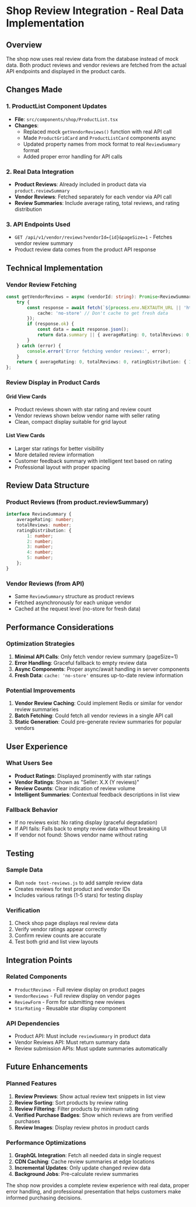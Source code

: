# Shop Review Integration - Real Data Implementation

## Overview
The shop now uses real review data from the database instead of mock data. Both product reviews and vendor reviews are fetched from the actual API endpoints and displayed in the product cards.

## Changes Made

### 1. ProductList Component Updates
- **File**: `src/components/shop/ProductList.tsx`
- **Changes**:
  - Replaced mock `getVendorReviews()` function with real API call
  - Made `ProductGridCard` and `ProductListCard` components async
  - Updated property names from mock format to real `ReviewSummary` format
  - Added proper error handling for API calls

### 2. Real Data Integration
- **Product Reviews**: Already included in product data via `product.reviewSummary`
- **Vendor Reviews**: Fetched separately for each vendor via API call
- **Review Summaries**: Include average rating, total reviews, and rating distribution

### 3. API Endpoints Used
- `GET /api/v1/vendor/reviews?vendorId={id}&pageSize=1` - Fetches vendor review summary
- Product review data comes from the product API response

## Technical Implementation

### Vendor Review Fetching
```typescript
const getVendorReviews = async (vendorId: string): Promise<ReviewSummary> => {
    try {
        const response = await fetch(`${process.env.NEXTAUTH_URL || 'http://localhost:3000'}/api/v1/vendor/reviews?vendorId=${vendorId}&pageSize=1`, {
            cache: 'no-store' // Don't cache to get fresh data
        });
        if (response.ok) {
            const data = await response.json();
            return data.summary || { averageRating: 0, totalReviews: 0, ratingDistribution: { 1: 0, 2: 0, 3: 0, 4: 0, 5: 0 } };
        }
    } catch (error) {
        console.error('Error fetching vendor reviews:', error);
    }
    return { averageRating: 0, totalReviews: 0, ratingDistribution: { 1: 0, 2: 0, 3: 0, 4: 0, 5: 0 } };
};
```

### Review Display in Product Cards

#### Grid View Cards
- Product reviews shown with star rating and review count
- Vendor reviews shown below vendor name with seller rating
- Clean, compact display suitable for grid layout

#### List View Cards
- Larger star ratings for better visibility
- More detailed review information
- Customer feedback summary with intelligent text based on rating
- Professional layout with proper spacing

## Review Data Structure

### Product Reviews (from product.reviewSummary)
```typescript
interface ReviewSummary {
    averageRating: number;
    totalReviews: number;
    ratingDistribution: {
        1: number;
        2: number;
        3: number;
        4: number;
        5: number;
    };
}
```

### Vendor Reviews (from API)
- Same `ReviewSummary` structure as product reviews
- Fetched asynchronously for each unique vendor
- Cached at the request level (no-store for fresh data)

## Performance Considerations

### Optimization Strategies
1. **Minimal API Calls**: Only fetch vendor review summary (pageSize=1)
2. **Error Handling**: Graceful fallback to empty review data
3. **Async Components**: Proper async/await handling in server components
4. **Fresh Data**: `cache: 'no-store'` ensures up-to-date review information

### Potential Improvements
1. **Vendor Review Caching**: Could implement Redis or similar for vendor review summaries
2. **Batch Fetching**: Could fetch all vendor reviews in a single API call
3. **Static Generation**: Could pre-generate review summaries for popular vendors

## User Experience

### What Users See
- **Product Ratings**: Displayed prominently with star ratings
- **Vendor Ratings**: Shown as "Seller: X.X (Y reviews)"
- **Review Counts**: Clear indication of review volume
- **Intelligent Summaries**: Contextual feedback descriptions in list view

### Fallback Behavior
- If no reviews exist: No rating display (graceful degradation)
- If API fails: Falls back to empty review data without breaking UI
- If vendor not found: Shows vendor name without rating

## Testing

### Sample Data
- Run `node test-reviews.js` to add sample review data
- Creates reviews for test product and vendor IDs
- Includes various ratings (1-5 stars) for testing display

### Verification
1. Check shop page displays real review data
2. Verify vendor ratings appear correctly
3. Confirm review counts are accurate
4. Test both grid and list view layouts

## Integration Points

### Related Components
- `ProductReviews` - Full review display on product pages
- `VendorReviews` - Full review display on vendor pages
- `ReviewForm` - Form for submitting new reviews
- `StarRating` - Reusable star display component

### API Dependencies
- Product API: Must include `reviewSummary` in product data
- Vendor Reviews API: Must return summary data
- Review submission APIs: Must update summaries automatically

## Future Enhancements

### Planned Features
1. **Review Previews**: Show actual review text snippets in list view
2. **Review Sorting**: Sort products by review rating
3. **Review Filtering**: Filter products by minimum rating
4. **Verified Purchase Badges**: Show which reviews are from verified purchases
5. **Review Images**: Display review photos in product cards

### Performance Optimizations
1. **GraphQL Integration**: Fetch all needed data in single request
2. **CDN Caching**: Cache review summaries at edge locations
3. **Incremental Updates**: Only update changed review data
4. **Background Jobs**: Pre-calculate review summaries

The shop now provides a complete review experience with real data, proper error handling, and professional presentation that helps customers make informed purchasing decisions. 